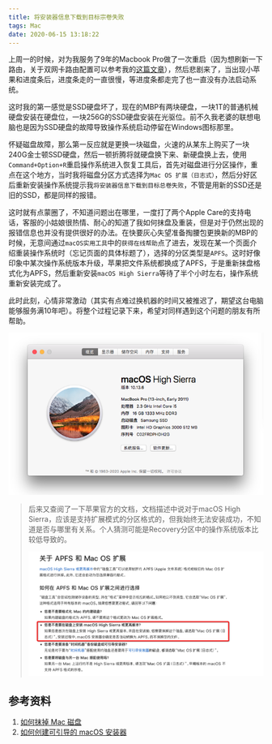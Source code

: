 ```yaml
---
title: 将安装器信息下载到目标宗卷失败
tags: Mac
date: 2020-06-15 13:18:22
---
```



上周一的时候，对为我服务了9年的Macbook Pro做了一次重启（因为想刷新一下路由，关于双网卡路由配置可以参考我的[这篇文章](https://www.edulinks.cn/2020/05/19/20200519-macos-route/)），然后悲剧来了，当出现小苹果和进度条后，进度条走的一直很慢，等进度条都走完了也一直没有办法启动系统。

这时我的第一感觉是SSD硬盘坏了，现在的MBP有两块硬盘，一块1T的普通机械硬盘安装在硬盘位，一块256G的SSD硬盘安装在光驱位。前不久我老婆的联想电脑也是因为SSD硬盘的故障导致操作系统启动停留在Windows图标那里。

怀疑磁盘故障，那么第一反应就是更换一块磁盘，火速的从某东上购买了一块240G金士顿SSD硬盘，然后一顿折腾将就硬盘换下来、新硬盘换上去，使用`Command+Option+R`重启操作系统进入恢复工具后，首先对磁盘进行分区操作，重点在这个地方，当时我将磁盘分区方式选择为`Mac OS 扩展（日志式）`，然后分好区后重新安装操作系统提示我`将安装器信息下载到目标总卷失败`，不管是用新的SSD还是旧的SSD，都是同样的报错。

这时就有点蒙圈了，不知道问题出在哪里，一度打了两个Apple Care的支持电话，客服的小姑娘很热情、耐心的知道了我如何抹盘及重装，但是对于仍然出现的报错信息也并没有提供很好的办法。在快要灰心失望准备掏腰包更换新的MBP的时候，无意间通过`macOS实用工具`中的`获得在线帮助`点了进去，发现在某一个页面介绍重装操作系统时（忘记页面的具体标题了），选择的分区类型是`APFS`。这时好像印象中某次操作系统版本升级，苹果把文件系统都换成了APFS，于是重新抹盘格式化为APFS，然后重新安装`macOS High Sierra`等待了半个小时左右，操作系统重新安装完成了。

此时此刻，心情非常激动（其实有点难过换机器的时间又被推迟了，期望这台电脑能够服务满10年吧）。将整个过程记录下来，希望对同样遇到这个问题的朋友有所帮助。

![new-clean-mac](20200614-mac-reinstall/new-clean-mac.png)

> 后来又查阅了一下苹果官方的文档，文档描述中说对于macOS High Sierra，应该是支持扩展模式的分区格式的，但我始终无法安装成功，不知道是否与哪里有关系。个人猜测可能是Recovery分区中的操作系统版本比较低导致的。
>
> ![Snip20200615_1](20200614-mac-reinstall/Snip20200615_1.png)

## 参考资料

1. [如何抹掉 Mac 磁盘](https://support.apple.com/zh-cn/HT208496)
2. [如何创建可引导的 macOS 安装器](https://support.apple.com/zh-cn/HT201372)